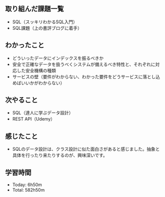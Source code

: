 ## 取り組んだ課題一覧
- SQL（スッキリわかるSQL入門）
- SQL課題（上の書評ブログに着手）
## わかったこと
- どういったデータにインデックスを振るべきか
- 安全で正確なデータを扱うべくシステムが備えるべき特性と、それぞれに対応した安全機構の種類
- サービスの壁（要件がわからない、わかった要件をどうサービスに落とし込めばいいかがわからない）
## 次やること
- SQL（達人に学ぶデータ設計）
- REST API（Udemy）
## 感じたこと
- SQLのデータ設計は、クラス設計に似た面白さがあると感じました。抽象と具体を行ったり来たりするのが、興味深いです。
## 学習時間
- Today: 6h50m
- Total: 582h50m
